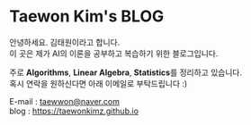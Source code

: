 # Taewon Kim's BLOG

안녕하세요. 김태원이라고 합니다.  
이 곳은 제가 AI의 이론을 공부하고 복습하기 위한 블로그입니다.

주로 **Algorithms**, **Linear Algebra**, **Statistics**를 정리하고 있습니다.  
혹시 연락을 원하신다면 아래 이메일로 부탁드립니다 :)

E-mail : taewwon@naver.com  
blog : https://taewonkimz.github.io